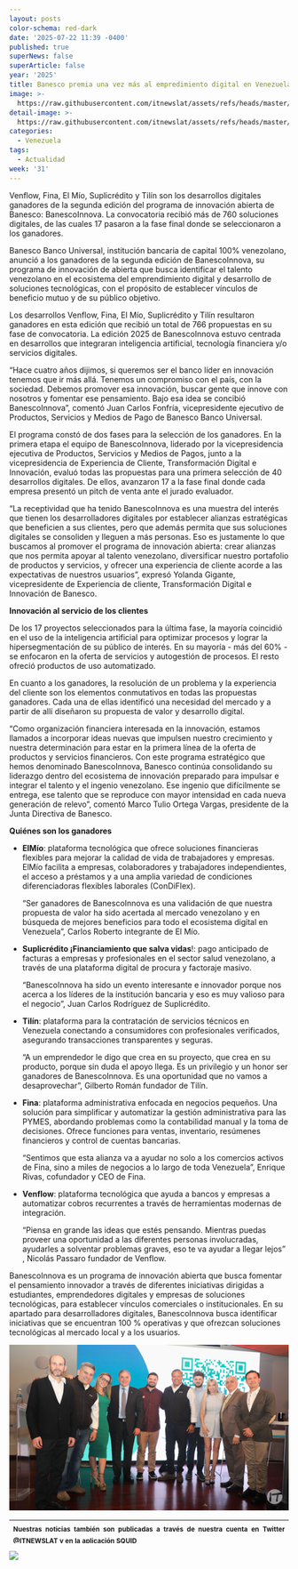 ```yaml
---
layout: posts
color-schema: red-dark
date: '2025-07-22 11:39 -0400'
published: true
superNews: false
superArticle: false
year: '2025'
title: Banesco premia una vez más al empredimiento digital en Venezuela
image: >-
  https://raw.githubusercontent.com/itnewslat/assets/refs/heads/master/img/540x320/Banesco-Emprende-p.jpg
detail-image: >-
  https://raw.githubusercontent.com/itnewslat/assets/refs/heads/master/img/1024x680/Banesco-Emprende-g.jpg
categories:
  - Venezuela
tags:
  - Actualidad
week: '31'
---
```

Venflow, Fina, El Mío, Suplicrédito y Tilín son los desarrollos digitales ganadores de la segunda edición del programa de innovación abierta de Banesco: BanescoInnova. La convocatoria recibió más de 760 soluciones digitales, de las cuales 17 pasaron a la fase final donde se seleccionaron a los ganadores.  

Banesco Banco Universal, institución bancaria de capital 100% venezolano, anunció a los ganadores de la segunda edición de BanescoInnova, su programa de innovación de abierta que busca identificar el talento venezolano en el ecosistema del emprendimiento digital y desarrollo de soluciones tecnológicas, con el propósito de establecer vínculos de beneficio mutuo y de su público objetivo. 

Los desarrollos Venflow, Fina, El Mío, Suplicrédito y Tilín resultaron ganadores en esta edición que recibió un total de 766 propuestas en su fase de convocatoria. La edición 2025 de BanescoInnova estuvo centrada en desarrollos que integraran inteligencia artificial, tecnología financiera y/o servicios digitales. 

“Hace cuatro años dijimos, si queremos ser el banco líder en innovación tenemos que ir más allá. Tenemos un compromiso con el país, con la sociedad. Debemos promover esa innovación, buscar gente que innove con nosotros y fomentar ese pensamiento. Bajo esa idea se concibió BanescoInnova”, comentó Juan Carlos Fonfría, vicepresidente ejecutivo de Productos, Servicios y Medios de Pago de Banesco Banco Universal. 

El programa constó de dos fases para la selección de los ganadores. En la primera etapa el equipo de BanescoInnova, liderado por la vicepresidencia ejecutiva de Productos, Servicios y Medios de Pagos, junto a la vicepresidencia de Experiencia de Cliente, Transformación Digital e Innovación, evaluó todas las propuestas para una primera selección de 40 desarrollos digitales. De ellos, avanzaron 17 a la fase final donde cada empresa presentó un pitch de venta ante el jurado evaluador. 

“La receptividad que ha tenido BanescoInnova es una muestra del interés que tienen los desarrolladores digitales por establecer alianzas estratégicas que beneficien a sus clientes, pero que además permita que sus soluciones digitales se consoliden y lleguen a más personas. Eso es justamente lo que buscamos al promover el programa de innovación abierta: crear alianzas que nos permita apoyar al talento venezolano, diversificar nuestro portafolio de productos y servicios, y ofrecer una experiencia de cliente acorde a las expectativas de nuestros usuarios”, expresó Yolanda Gigante, vicepresidente de Experiencia de cliente, Transformación Digital e Innovación de Banesco. 

**Innovación al servicio de los clientes**

De los 17 proyectos seleccionados para la última fase, la  mayoría coincidió en el uso de la inteligencia artificial para optimizar procesos y lograr la hipersegmentación de su público de interés. En su mayoría - más del 60% - se enfocaron en la oferta de servicios y autogestión de procesos. El resto ofreció productos de uso automatizado. 

En cuanto a los ganadores, la resolución de un problema y la experiencia del cliente son los elementos conmutativos en todas las propuestas ganadores. Cada una de ellas identificó una necesidad del mercado y a partir de allí diseñaron su propuesta de valor y desarrollo digital. 

“Como organización  financiera interesada  en la innovación, estamos llamados a incorporar ideas nuevas que impulsen nuestro crecimiento y nuestra determinación para estar en la primera línea de la oferta de productos y servicios financieros. Con este programa estratégico que hemos denominado  BanescoInnova, Banesco continúa consolidando su liderazgo dentro del ecosistema de innovación preparado para impulsar e integrar el talento y el ingenio venezolano. Ese ingenio que difícilmente se entrega, ese talento que se reproduce con mayor intensidad en cada nueva generación de relevo”, comentó Marco Tulio Ortega Vargas, presidente de la Junta Directiva de Banesco.   

**Quiénes son los ganadores**

- **ElMío**: plataforma tecnológica que ofrece soluciones financieras flexibles para mejorar la calidad de vida de trabajadores y empresas. ElMío facilita a empresas, colaboradores y trabajadores independientes, el acceso a préstamos y a una amplia variedad de condiciones diferenciadoras flexibles laborales (ConDiFlex).

	“Ser ganadores de BanescoInnova es una validación de que nuestra propuesta de valor ha sido acertada al mercado venezolano y en búsqueda de mejores beneficios para todo el ecosistema digital en Venezuela”, Carlos Roberto integrante de El Mío. 

- **Suplicrédito ¡Financiamiento que salva vidas**!: pago anticipado de facturas a empresas y profesionales en el sector salud venezolano, a través de una plataforma digital de procura y factoraje masivo.

  “BanescoInnova ha sido un evento interesante e innovador porque nos acerca a los líderes de la institución bancaria y eso es muy valioso para el negocio”, Juan Carlos Rodríguez de Suplicrédito.

- **Tilín**: plataforma para la contratación de servicios técnicos en Venezuela conectando a consumidores con profesionales verificados, asegurando transacciones transparentes y seguras.

  “A un emprendedor le digo que crea en su proyecto, que crea en su producto, porque sin duda el apoyo llega. Es un privilegio y un honor ser ganadores de BanescoInnova. Es una oportunidad que no vamos a desaprovechar”, Gilberto Román fundador de Tilín.

- **Fina**: plataforma administrativa enfocada en negocios pequeños. Una solución para simplificar y automatizar la gestión administrativa para las PYMES, abordando problemas como la contabilidad manual y la toma de decisiones. Ofrece funciones para ventas, inventario, resúmenes financieros y control de cuentas bancarias.
 
  “Sentimos que esta alianza va a ayudar no solo a los comercios activos de Fina, sino a miles de negocios a lo largo de toda Venezuela”, Enrique Rivas, cofundador y CEO de Fina. 

- **Venflow**: plataforma tecnológica que ayuda a bancos y empresas a automatizar cobros recurrentes a través de herramientas modernas de integración.

  “Piensa en grande las ideas que estés pensando. Mientras puedas proveer una oportunidad a las diferentes personas involucradas, ayudarles a solventar problemas graves, eso te va ayudar a llegar lejos” , Nicolás Passaro fundador de Venflow.

BanescoInnova es un programa de innovación abierta que busca fomentar el pensamiento innovador a través de diferentes iniciativas dirigidas a estudiantes, emprendedores digitales y empresas de soluciones tecnológicas, para establecer vínculos comerciales o institucionales. En su apartado para desarrolladores digitales, BanescoInnova busca identificar iniciativas que se encuentran 100 % operativas y que ofrezcan soluciones tecnológicas al mercado local y a los usuarios. 

![](https://raw.githubusercontent.com/itnewslat/assets/refs/heads/master/img/540x320/Banesco-Emprende-p.jpg)

<table style="height: 42px;" width="569">
<tbody>
<tr>
<td style="text-align: justify;"><sub><strong>Nuestras noticias también son publicadas a través de nuestra cuenta en Twitter <a href="https://twitter.com/itnewslat?lang=es">@ITNEWSLAT</a> y en la aplicación <a href="https://squidapp.co/en/">SQUID</a></strong></sub></td>
</tr>
</tbody>
</table>

<img src="https://tracker.metricool.com/c3po.jpg?hash=56f88a41e39ab42c063cc51676587a04"/>